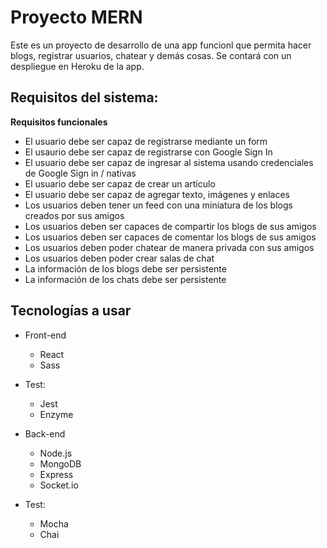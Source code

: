 # Proyecto MERN
Este es un proyecto de desarrollo de una app funcionl que permita hacer blogs, registrar usuarios, chatear y demás cosas. Se contará con un despliegue en Heroku de la app.

## Requisitos del sistema:

**Requisitos funcionales**

- El usuario debe ser capaz de registrarse mediante un form
- El usaurio debe ser capaz de registrarse con Google Sign In
- El usuario debe ser capaz de ingresar al sistema usando credenciales de Google Sign in / nativas 
- El usuario debe ser capaz de crear un artículo
- El usuario debe ser capaz de agregar texto, imágenes y enlaces
- Los usuarios deben tener un feed con una miniatura de los blogs creados por sus amigos 
- Los usuarios deben ser capaces de compartir los blogs de sus amigos
- Los usuarios deben ser capaces de comentar los blogs de sus amigos
- Los usuarios deben poder chatear de manera privada con sus amigos
- Los usuarios deben poder crear salas de chat
- La información de los blogs debe ser persistente
- La información de los chats debe ser persistente

## Tecnologías a usar

- Front-end
  - React
  - Sass

- Test:
  - Jest
  - Enzyme

- Back-end
  - Node.js
  - MongoDB
  - Express
  - Socket.io

- Test:
  - Mocha
  - Chai


